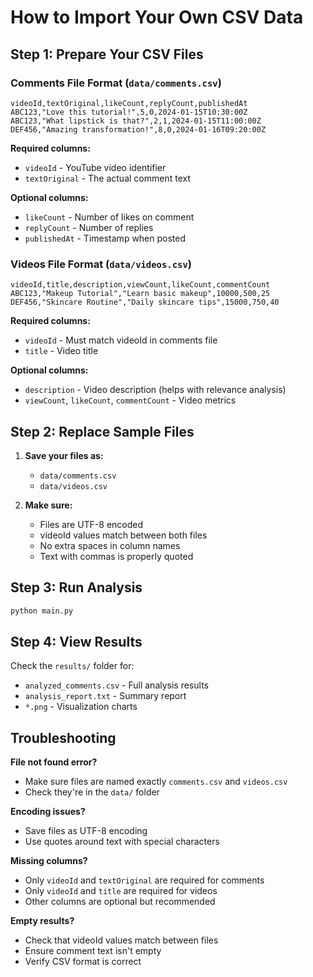 # How to Import Your Own CSV Data

## Step 1: Prepare Your CSV Files

### Comments File Format (`data/comments.csv`)
```csv
videoId,textOriginal,likeCount,replyCount,publishedAt
ABC123,"Love this tutorial!",5,0,2024-01-15T10:30:00Z
ABC123,"What lipstick is that?",2,1,2024-01-15T11:00:00Z
DEF456,"Amazing transformation!",8,0,2024-01-16T09:20:00Z
```

**Required columns:**
- `videoId` - YouTube video identifier
- `textOriginal` - The actual comment text

**Optional columns:**
- `likeCount` - Number of likes on comment
- `replyCount` - Number of replies
- `publishedAt` - Timestamp when posted

### Videos File Format (`data/videos.csv`)
```csv
videoId,title,description,viewCount,likeCount,commentCount
ABC123,"Makeup Tutorial","Learn basic makeup",10000,500,25
DEF456,"Skincare Routine","Daily skincare tips",15000,750,40
```

**Required columns:**
- `videoId` - Must match videoId in comments file
- `title` - Video title

**Optional columns:**
- `description` - Video description (helps with relevance analysis)
- `viewCount`, `likeCount`, `commentCount` - Video metrics

## Step 2: Replace Sample Files

1. **Save your files as:**
   - `data/comments.csv`
   - `data/videos.csv`

2. **Make sure:**
   - Files are UTF-8 encoded
   - videoId values match between both files
   - No extra spaces in column names
   - Text with commas is properly quoted

## Step 3: Run Analysis

```bash
python main.py
```

## Step 4: View Results

Check the `results/` folder for:
- `analyzed_comments.csv` - Full analysis results
- `analysis_report.txt` - Summary report
- `*.png` - Visualization charts

## Troubleshooting

**File not found error?**
- Make sure files are named exactly `comments.csv` and `videos.csv`
- Check they're in the `data/` folder

**Encoding issues?**
- Save files as UTF-8 encoding
- Use quotes around text with special characters

**Missing columns?**
- Only `videoId` and `textOriginal` are required for comments
- Only `videoId` and `title` are required for videos
- Other columns are optional but recommended

**Empty results?**
- Check that videoId values match between files
- Ensure comment text isn't empty
- Verify CSV format is correct